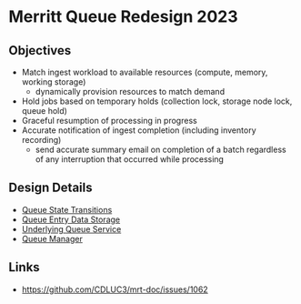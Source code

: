 # Merritt Queue Redesign 2023

## Objectives
- Match ingest workload to available resources (compute, memory, working storage)
  - dynamically provision resources to match demand
- Hold jobs based on temporary holds (collection lock, storage node lock, queue hold)
- Graceful resumption of processing in progress
- Accurate notification of ingest completion (including inventory recording)
  - send accurate summary email on completion of a batch regardless of any interruption that occurred while processing

## Design Details
- [Queue State Transitions](states.md)
- [Queue Entry Data Storage](data.md)
- [Underlying Queue Service](service.md)
- [Queue Manager](manager.md)

## Links
- https://github.com/CDLUC3/mrt-doc/issues/1062
